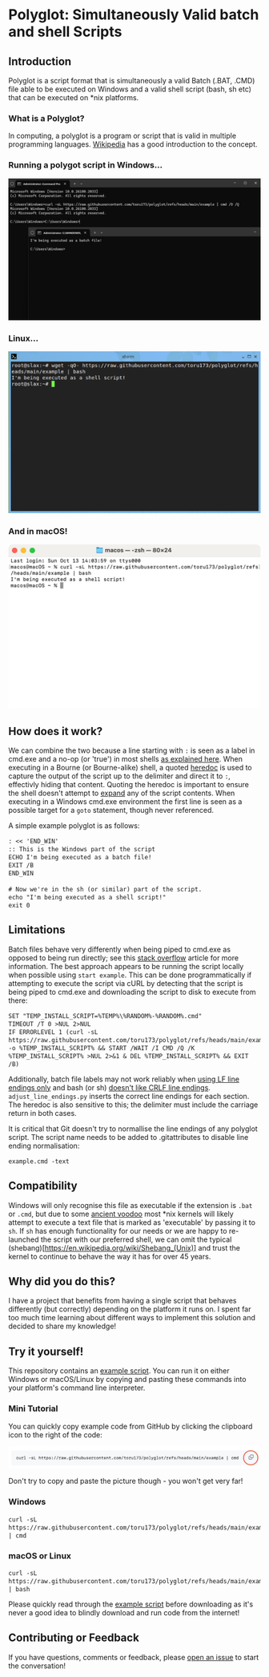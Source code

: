 # Polyglot: Simultaneously Valid batch and shell Scripts

## Introduction
Polyglot is a script format that is simultaneously a valid Batch (.BAT, .CMD) file able to be executed on Windows and a valid shell script (bash, sh etc) that can be executed on *nix platforms.

### What is a Polyglot?
In computing, a polyglot is a program or script that is valid in multiple programming languages. [Wikipedia](https://en.wikipedia.org/wiki/Polyglot_(computing)) has a good introduction to the concept.

### Running a polygot script in Windows...
![Running on Windows](images/windows.png)

### Linux...
![Running on Linux](images/linux.png)

### And in macOS!
![Running on macOS](images/macos.png)

## How does it work?
We can combine the two because a line starting with `:` is seen as a label in cmd.exe and a no-op (or 'true') in most shells [as explained here](https://unix.stackexchange.com/questions/31673#39678). When executing in a Bourne (or Bourne-alike) shell, a quoted [heredoc](https://en.wikipedia.org/wiki/Here_document) is used to capture the output of the script up to the delimiter and direct it to `:`, effectivly hiding that content. Quoting the heredoc is important to ensure the shell doesn't attempt to [expand](https://en.wikipedia.org/wiki/Here_document#Unix_shells) any of the script contents. When executing in a Windows cmd.exe environment the first line is seen as a possible target for a `goto` statement, though never referenced.

A simple example polyglot is as follows:

```
: << 'END_WIN'
:: This is the Windows part of the script
ECHO I'm being executed as a batch file!
EXIT /B
END_WIN

# Now we're in the sh (or similar) part of the script.
echo "I'm being executed as a shell script!"
exit 0
```
## Limitations
Batch files behave very differently when being piped to cmd.exe as opposed to being run directly; see this [stack overflow](https://stackoverflow.com/questions/8192318#8194279) article for more information. The best approach appears to be running the script locally when possible using `start example`. This can be done programmatically if attempting to execute the script via cURL by detecting that the script is being piped to cmd.exe and downloading the script to disk to execute from there:

```
SET "TEMP_INSTALL_SCRIPT=%TEMP%\%RANDOM%-%RANDOM%.cmd"
TIMEOUT /T 0 >NUL 2>NUL
IF ERRORLEVEL 1 (curl -sL https://raw.githubusercontent.com/toru173/polyglot/refs/heads/main/example.cmd -o %TEMP_INSTALL_SCRIPT% && START /WAIT /I CMD /Q /K %TEMP_INSTALL_SCRIPT% >NUL 2>&1 & DEL %TEMP_INSTALL_SCRIPT% && EXIT /B)
```

Additionally, batch file labels may not work reliably when [using LF line endings only](https://www.dostips.com/forum/viewtopic.php?t=8988) and bash (or sh) [doesn't like CRLF line endings](https://unix.stackexchange.com/questions/577663/handling-bash-script-with-crlf-carriage-return-in-linux-as-in-msys2). `adjust_line_endings.py` inserts the correct line endings for each section. The heredoc is also sensitive to this; the delimiter must include the carriage return in both cases.

It is critical that Git doesn't try to normallise the line endings of any polyglot script. The script name needs to be added to .gitattributes to disable line ending normalisation:

```
example.cmd -text
```

## Compatibility
Windows will only recognise this file as executable if the extension is `.bat` or `.cmd`, but due to some [ancient voodoo](http://www.faqs.org/faqs/unix-faq/faq/part3/section-16.html) most *nix kernels will likely attempt to execute a text file that is marked as 'executable' by passing it to `sh`. If `sh` has enough functionality for our needs or we are happy to re-launched the script with our preferred shell, we can omit the typical (shebang)[https://en.wikipedia.org/wiki/Shebang_(Unix)] and trust the kernel to continue to behave the way it has for over 45 years.

## Why did you do this?
I have a project that benefits from having a single script that behaves differently (but correctly) depending on the platform it runs on. I spent far too much time learning about different ways to implement this solution and decided to share my knowledge!

## Try it yourself!
This repository contains an [example script](https://raw.githubusercontent.com/toru173/polyglot/refs/heads/main/example.cmd). You can run it on either Windows or macOS/Linux by copying and pasting these commands into your platform's command line interpreter.

### Mini Tutorial
You can quickly copy example code from GitHub by clicking the clipboard icon to the right of the code:

![GitHub Clipboard Icon](images/clipboard_icon.png)

Don't try to copy and paste the picture though - you won't get very far!

### Windows
```
curl -sL https://raw.githubusercontent.com/toru173/polyglot/refs/heads/main/example.cmd | cmd
```

### macOS or Linux
```
curl -sL https://raw.githubusercontent.com/toru173/polyglot/refs/heads/main/example.cmd | bash
```

Please quickly read through the [example script](https://raw.githubusercontent.com/toru173/polyglot/refs/heads/main/example.cmd) before downloading as it's never a good idea to blindly download and run code from the internet!

## Contributing or Feedback
If you have questions, comments or feedback, please [open an issue](https://github.com/toru173/polyglot/issues/new/choose) to start the conversation!
